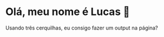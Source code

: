 <div class="teste"><h1>Olá, meu nome é Lucas 👋</h1></div>

<div>Usando três cerquilhas, eu consigo fazer um output na página?</div>
